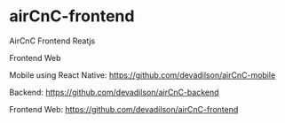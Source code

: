 # airCnC-frontend
AirCnC Frontend Reatjs

Frontend Web

Mobile using React Native: https://github.com/devadilson/airCnC-mobile

Backend: https://github.com/devadilson/airCnC-backend

Frontend Web: https://github.com/devadilson/airCnC-frontend
